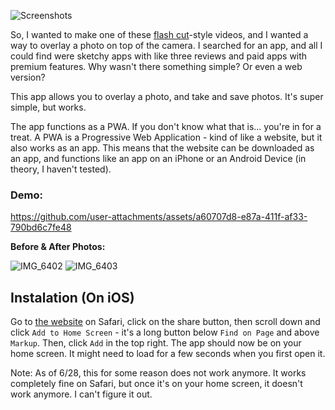 ![Screenshots](https://github.com/user-attachments/assets/7a3df363-4a1a-4432-aba0-bb491d06108a)

So, I wanted to make one of these [flash cut](https://eyecannndy.com/technique/flash-cut)-style videos, and I wanted a way to overlay a photo on top of the camera. I searched for an app, and all I could find were sketchy apps with like three reviews and paid apps with premium features. Why wasn't there something simple? Or even a web version?

This app allows you to overlay a photo, and take and save photos. It's super simple, but works.

The app functions as a PWA. If you don't know what that is... you're in for a treat. A PWA is a Progressive Web Application - kind of like a website, but it also works as an app. This means that the website can be downloaded as an app, and functions like an app on an iPhone or an Android Device (in theory, I haven't tested).

### Demo:

https://github.com/user-attachments/assets/a60707d8-e87a-411f-af33-790bd6c7fe48

**Before & After Photos:**

![IMG_6402](https://github.com/user-attachments/assets/057184b3-c437-4ddc-9087-a873331aeb9c)
![IMG_6403](https://github.com/user-attachments/assets/2b1debba-321e-42a5-a354-3d05b39a3bf8)


## Instalation (On iOS)

Go to [the website](https://overlaycam.vercel.app/) on Safari, click on the share button, then scroll down and click `Add to Home Screen` - it's a long button below `Find on Page` and above `Markup`. Then, click `Add` in the top right. The app should now be on your home screen. It might need to load for a few seconds when you first open it. 

Note: As of 6/28, this for some reason does not work anymore. It works completely fine on Safari, but once it's on your home screen, it doesn't work anymore. I can't figure it out.
